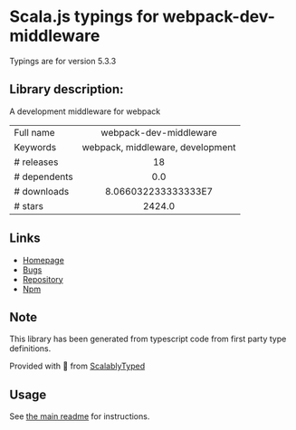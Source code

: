 
# Scala.js typings for webpack-dev-middleware

Typings are for version 5.3.3

## Library description:
A development middleware for webpack

|                    |                 |
| ------------------ | :-------------: |
| Full name          | webpack-dev-middleware |
| Keywords           | webpack, middleware, development |
| # releases         | 18 |
| # dependents       | 0.0 |
| # downloads        | 8.066032233333333E7 |
| # stars            | 2424.0 |

## Links
- [Homepage](https://github.com/webpack/webpack-dev-middleware)
- [Bugs](https://github.com/webpack/webpack-dev-middleware/issues)
- [Repository](https://github.com/webpack/webpack-dev-middleware)
- [Npm](https://www.npmjs.com/package/webpack-dev-middleware)
    


## Note
This library has been generated from typescript code from first party type definitions.

Provided with :purple_heart: from [ScalablyTyped](https://github.com/oyvindberg/ScalablyTyped)

## Usage
See [the main readme](../../readme.md) for instructions.


